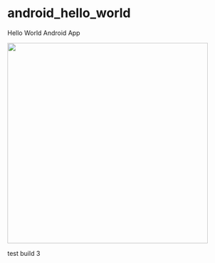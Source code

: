 android_hello_world
===================

Hello World Android App

<img src="http://i.imgur.com/dio0DXF.png" width="450" />

test build 3